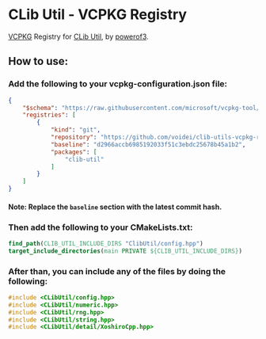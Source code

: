 # CLib Util - VCPKG Registry

[VCPKG](https://vcpkg.io) Registry for [CLib Util](https://github.com/powerof3/CLibUtil), by [powerof3](https://github.com/powerof3).

## How to use&colon;

### Add the following to your vcpkg-configuration.json file:

```json
{
    "$schema": "https://raw.githubusercontent.com/microsoft/vcpkg-tool/main/docs/vcpkg-configuration.schema.json",
    "registries": [
        {
            "kind": "git",
            "repository": "https://github.com/voidei/clib-utils-vcpkg-repository",
            "baseline": "d2966accb6985192033f51c3ebdc25678b45a1b2",
            "packages": [
                "clib-util"
            ]
        }
    ]
}
```

#### Note: Replace the `baseline` section with the latest commit hash.

### Then add the following to your CMakeLists.txt&colon;

```cmake
find_path(CLIB_UTIL_INCLUDE_DIRS "ClibUtil/config.hpp")
target_include_directories(main PRIVATE ${CLIB_UTIL_INCLUDE_DIRS})
```

### After than, you can include any of the files by doing the following&colon;

```h
#include <CLibUtil/config.hpp>
#include <CLibUtil/numeric.hpp>
#include <CLibUtil/rng.hpp>
#include <CLibUtil/string.hpp>
#include <CLibUtil/detail/XoshiroCpp.hpp>
```
